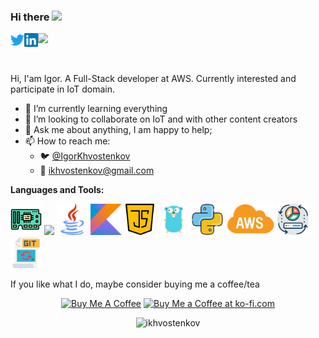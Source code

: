 ### Hi there <img src="https://media.giphy.com/media/hvRJCLFzcasrR4ia7z/giphy.gif" width="25px">

<a href="https://twitter.com/IgorKhvostenkov">
  <img align="left" alt="Igor Khvostenkov | Twitter" width="22px" src="https://raw.githubusercontent.com/ikhvostenkov/ikhvostenkov/main/assets/twitter.svg" />
</a>
<a href="https://www.linkedin.com/in/ikhvostenkov/">
  <img align="left" alt="Khvostenkov's LinkedIn" width="22px" src="https://raw.githubusercontent.com/ikhvostenkov/ikhvostenkov/main/assets/linkedin.svg" />
</a>
 
 ![](https://visitor-badge.glitch.me/badge?page_id=ikhvostenkov.ikhvostenkov)

<br />

Hi, I'am Igor. A Full-Stack developer at AWS. Currently interested and participate in IoT domain.

- 🌱 I’m currently learning everything
- 👯 I’m looking to collaborate on IoT and with other content creators
- 💬 Ask me about anything, I am happy to help;
- 📫 How to reach me: 
    - :bird:  [@IgorKhvostenkov](https://twitter.com/IgorKhvostenkov)
    - :email:  [ikhvostenkov@gmail.com](mailto:ikhvostenkov@gmail.com)


**Languages and Tools:**  

<code><img height="50" src="https://raw.githubusercontent.com/ikhvostenkov/ikhvostenkov/main/assets/png/circuit-board.png"></code>
<code><img height="50" src="https://image.flaticon.com/icons/svg/3190/3190604.svg"></code>
<code><img height="50" src="https://raw.githubusercontent.com/ikhvostenkov/ikhvostenkov/main/assets/java.svg"></code>
<code><img height="50" src="https://raw.githubusercontent.com/ikhvostenkov/ikhvostenkov/main/assets/kotlin.svg"></code>
<code><img height="50" src="https://raw.githubusercontent.com/ikhvostenkov/ikhvostenkov/main/assets/java-script.svg"></code>
<code><img height="50" src="https://raw.githubusercontent.com/ikhvostenkov/ikhvostenkov/main/assets/png/golang.png"></code>
<code><img height="50" src="https://raw.githubusercontent.com/ikhvostenkov/ikhvostenkov/main/assets/png/python.png"></code>
<code><img height="50" src="https://raw.githubusercontent.com/ikhvostenkov/ikhvostenkov/main/assets/aws.svg"></code>
<code><img height="50" src="https://raw.githubusercontent.com/ikhvostenkov/ikhvostenkov/main/assets/png/daten.png"></code>
<code><img height="50" src="https://raw.githubusercontent.com/ikhvostenkov/ikhvostenkov/main/assets/png/git.png"></code>


If you like what I do, maybe consider buying me a coffee/tea
<p align="center">
<a href="https://www.buymeacoffee.com/thecoder" target="_blank"><img src="https://cdn.buymeacoffee.com/buttons/v2/default-red.png" alt="Buy Me A Coffee" width="150" ></a>
<a href='https://ko-fi.com/P5P03Q8JO' target='_blank'><img height='42' style='border:0px;height:42px;' src='https://cdn.ko-fi.com/cdn/kofi3.png?v=2' border='0' alt='Buy Me a Coffee at ko-fi.com' /></a>
</p>

<p align="center"> <img src="https://github-readme-stats.vercel.app/api?username=ikhvostenkov&show_icons=true&theme=gotham" alt="ikhvostenkov" />
